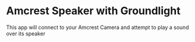 # Amcrest Speaker with Groundlight
This app will connect to your Amcrest Camera and attempt to play a sound over its speaker